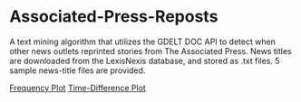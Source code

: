 # Associated-Press-Reposts
A text mining algorithm that utilizes the GDELT DOC API to detect when other news outlets reprinted stories from The Associated Press. News titles are downloaded from the LexisNexis database, and stored as .txt files. 5 sample news-title files are provided. 

[Frequency Plot](frequency_plot.pdf)
[Time-Difference Plot](time_difference_plot.pdf)
